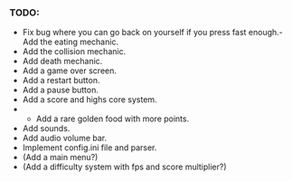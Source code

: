 ### TODO: 
- Fix bug where you can go back on yourself if you press fast enough.- Add the eating mechanic.
- Add the collision mechanic.
- Add death mechanic.
- Add a game over screen.
- Add a restart button.
- Add a pause button.
- Add a score and highs core system.
- - Add a rare golden food with more points.
- Add sounds.
- Add audio volume bar.
- Implement config.ini file and parser.
- (Add a main menu?)
- (Add a difficulty system with fps and score multiplier?)